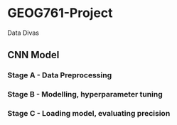 # GEOG761-Project
Data Divas

## CNN Model
### Stage A - Data Preprocessing
### Stage B - Modelling, hyperparameter tuning
### Stage C - Loading model, evaluating precision

